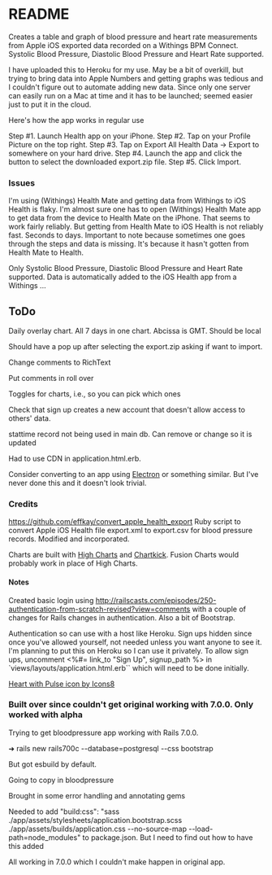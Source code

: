 # README

Creates a table and graph of blood pressure  and heart rate measurements from Apple iOS exported data recorded on a Withings BPM Connect. Systolic Blood Pressure, Diastolic Blood Pressure and Heart Rate supported. 

I have uploaded this to Heroku for my use. May be a bit of overkill, but trying to bring data into Apple Numbers and getting graphs was tedious and I couldn't figure out to automate adding new data. Since only one server can easily run on a Mac at time and it has to be launched; seemed easier just to put it in the cloud.

Here's how the app works in regular use

Step #1. Launch Health app on your iPhone.
Step #2. Tap on your Profile Picture on the top right.
Step #3. Tap on Export All Health Data → Export to somewhere on your hard drive.
Step #4. Launch the app and click the button to select the downloaded export.zip file.
Step #5. Click Import.

### Issues

I'm using (Withings) Health Mate and getting data from Withings to iOS Health is flaky. I'm almost sure one has to open (Withings) Health Mate app to get data from the device to Health Mate on the iPhone. That seems to work fairly reliably. But getting from Health Mate to iOS Health is not reliably fast. Seconds to days.  Important to note because sometimes one goes through the steps and data is missing. It's because it hasn't gotten from Health Mate to Health.

Only Systolic Blood Pressure, Diastolic Blood Pressure and Heart Rate supported. Data is automatically added to the iOS Health app from a Withings ...

## ToDo
Daily overlay chart. All 7 days in one chart. Abcissa is GMT. Should be local

Should have a pop up after selecting the export.zip asking if want to import.

Change comments to RichText

Put comments in roll over

Toggles for charts, i.e., so you can pick which ones

Check that sign up creates a new account that doesn't allow access to others' data.

stattime record not being used in main db. Can remove or change so it is updated

Had to use CDN in application.html.erb. 

Consider converting to an app using [Electron](https://www.electronjs.org "Thousands of organizations spanning all industries use Electron to build cross-platform software.") or something similar. But I've never done this and it doesn't look trivial.

### Credits

https://github.com/effkay/convert_apple_health_export Ruby script to convert Apple iOS Health file export.xml to export.csv for blood pressure records. Modified and incorporated.

Charts are built with [High Charts](http://www.highcharts.com/) and [Chartkick](https://chartkick.com). Fusion Charts would probably work in place of High Charts.


#### Notes

Created basic login using http://railscasts.com/episodes/250-authentication-from-scratch-revised?view=comments with a couple of changes for Rails changes in authentication. Also a bit of Bootstrap. 

Authentication so can use with a host like Heroku. Sign ups hidden since once you've allowed yourself, not needed unless you want anyone to see it. I'm planning to put this on Heroku so I can use it privately. To allow sign ups, uncomment <%#= link_to "Sign Up", signup_path %> <!-- Uncomment to allow sign ups --> in `views/layouts/application.html.erb`` which will need to be done initially.

<a href="https://icons8.com/icon/78394/heart-with-pulse">Heart with Pulse icon by Icons8</a>

### Built over since couldn't get original working with 7.0.0. Only worked with alpha

Trying to get bloodpressure app working with Rails 7.0.0.

➜ rails new rails700c --database=postgresql --css bootstrap

But got esbuild by default.

Going to copy in bloodpressure

Brought in some error handling and annotating gems

Needed to add
    "build:css": "sass ./app/assets/stylesheets/application.bootstrap.scss ./app/assets/builds/application.css --no-source-map --load-path=node_modules"
to package.json. But I need to find out how to have this added


All working in 7.0.0 which I couldn't make happen in original app.
